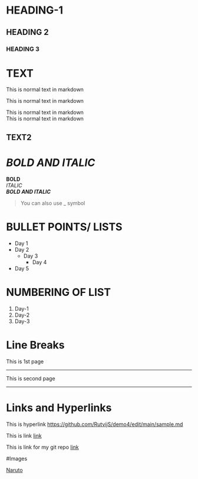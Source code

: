 # HEADING-1
## HEADING 2
### HEADING 3

# TEXT

This is normal text in markdown

This is normal text in markdown

This is normal text in markdown  
This is normal text in markdown
## TEXT2

# *BOLD AND ITALIC*

**BOLD**\
*ITALIC*\
***BOLD AND ITALIC***
>You can also use _ symbol

# BULLET POINTS/ LISTS
- Day 1
- Day 2
  - Day 3
    - Day 4
- Day 5

# NUMBERING OF LIST
1. Day-1
2. Day-2
  1. Day-3
# Line Breaks

This is 1st page
___
This is second page
****
# Links and Hyperlinks
This is hyperlink <https://github.com/RutvijS/demo4/edit/main/sample.md>

This is link [link](https://github.com/RutvijS/demo4/edit/main/sample.md)

[DemoRepo]:https://github.com/RutvijS/demo

This is link for my git repo [link][DemoRepo]

#Images

[Naruto](https://www.google.com/search?q=naruto&rlz=1C1CHBD_enIN1029IN1029&source=lnms&tbm=isch&sa=X&ved=2ahUKEwixrPW7-MP-AhUd8jgGHU3HDmAQ_AUoAXoECAEQAw&biw=1366&bih=695&dpr=1#imgrc=XJp7sHMwa2o-cM)


